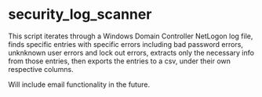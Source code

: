 # security_log_scanner
This script iterates through a Windows Domain Controller NetLogon log file, finds specific entries with specific errors including bad password errors, unknknown user errors
and lock out errors, extracts only the necessary info from those entries, then exports the entries to a csv, under their own respective columns. 

Will include email functionality in the future. 
